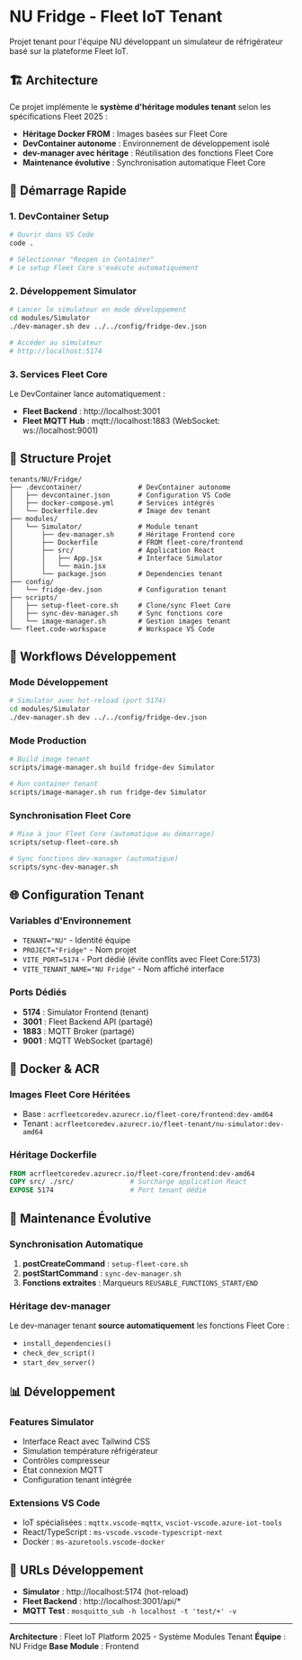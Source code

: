 # NU Fridge - Fleet IoT Tenant

Projet tenant pour l'équipe NU développant un simulateur de réfrigérateur basé sur la plateforme Fleet IoT.

## 🏗️ Architecture

Ce projet implémente le **système d'héritage modules tenant** selon les spécifications Fleet 2025 :

- **Héritage Docker FROM** : Images basées sur Fleet Core
- **DevContainer autonome** : Environnement de développement isolé
- **dev-manager avec héritage** : Réutilisation des fonctions Fleet Core
- **Maintenance évolutive** : Synchronisation automatique Fleet Core

## 🚀 Démarrage Rapide

### 1. DevContainer Setup

```bash
# Ouvrir dans VS Code
code .

# Sélectionner "Reopen in Container"
# Le setup Fleet Core s'exécute automatiquement
```

### 2. Développement Simulator

```bash
# Lancer le simulateur en mode développement
cd modules/Simulator
./dev-manager.sh dev ../../config/fridge-dev.json

# Accéder au simulateur
# http://localhost:5174
```

### 3. Services Fleet Core

Le DevContainer lance automatiquement :
- **Fleet Backend** : http://localhost:3001
- **Fleet MQTT Hub** : mqtt://localhost:1883 (WebSocket: ws://localhost:9001)

## 📁 Structure Projet

```
tenants/NU/Fridge/
├── .devcontainer/              # DevContainer autonome
│   ├── devcontainer.json       # Configuration VS Code
│   ├── docker-compose.yml      # Services intégrés
│   └── Dockerfile.dev          # Image dev tenant
├── modules/
│   └── Simulator/              # Module tenant
│       ├── dev-manager.sh      # Héritage Frontend core
│       ├── Dockerfile          # FROM fleet-core/frontend
│       ├── src/                # Application React
│       │   ├── App.jsx         # Interface Simulator
│       │   └── main.jsx
│       └── package.json        # Dependencies tenant
├── config/
│   └── fridge-dev.json         # Configuration tenant
├── scripts/
│   ├── setup-fleet-core.sh     # Clone/sync Fleet Core
│   ├── sync-dev-manager.sh     # Sync fonctions core
│   └── image-manager.sh        # Gestion images tenant
└── fleet.code-workspace        # Workspace VS Code
```

## 🔧 Workflows Développement

### Mode Développement

```bash
# Simulator avec hot-reload (port 5174)
cd modules/Simulator
./dev-manager.sh dev ../../config/fridge-dev.json
```

### Mode Production

```bash
# Build image tenant
scripts/image-manager.sh build fridge-dev Simulator

# Run container tenant
scripts/image-manager.sh run fridge-dev Simulator
```

### Synchronisation Fleet Core

```bash
# Mise à jour Fleet Core (automatique au démarrage)
scripts/setup-fleet-core.sh

# Sync fonctions dev-manager (automatique)
scripts/sync-dev-manager.sh
```

## 🌐 Configuration Tenant

### Variables d'Environnement

- `TENANT="NU"` - Identité équipe
- `PROJECT="Fridge"` - Nom projet
- `VITE_PORT=5174` - Port dédié (évite conflits avec Fleet Core:5173)
- `VITE_TENANT_NAME="NU Fridge"` - Nom affiché interface

### Ports Dédiés

- **5174** : Simulator Frontend (tenant)
- **3001** : Fleet Backend API (partagé)
- **1883** : MQTT Broker (partagé)
- **9001** : MQTT WebSocket (partagé)

## 🐳 Docker & ACR

### Images Fleet Core Héritées

- Base : `acrfleetcoredev.azurecr.io/fleet-core/frontend:dev-amd64`
- Tenant : `acrfleetcoredev.azurecr.io/fleet-tenant/nu-simulator:dev-amd64`

### Héritage Dockerfile

```dockerfile
FROM acrfleetcoredev.azurecr.io/fleet-core/frontend:dev-amd64
COPY src/ ./src/              # Surcharge application React
EXPOSE 5174                   # Port tenant dédié
```

## 🔄 Maintenance Évolutive

### Synchronisation Automatique

1. **postCreateCommand** : `setup-fleet-core.sh`
2. **postStartCommand** : `sync-dev-manager.sh`
3. **Fonctions extraites** : Marqueurs `REUSABLE_FUNCTIONS_START/END`

### Héritage dev-manager

Le dev-manager tenant **source automatiquement** les fonctions Fleet Core :
- `install_dependencies()`
- `check_dev_script()`
- `start_dev_server()`

## 📊 Développement

### Features Simulator

- Interface React avec Tailwind CSS
- Simulation température réfrigérateur
- Contrôles compresseur
- État connexion MQTT
- Configuration tenant intégrée

### Extensions VS Code

- IoT spécialisées : `mqttx.vscode-mqttx`, `vsciot-vscode.azure-iot-tools`
- React/TypeScript : `ms-vscode.vscode-typescript-next`
- Docker : `ms-azuretools.vscode-docker`

## 🎯 URLs Développement

- **Simulator** : http://localhost:5174 (hot-reload)
- **Fleet Backend** : http://localhost:3001/api/*
- **MQTT Test** : `mosquitto_sub -h localhost -t 'test/+' -v`

---

**Architecture** : Fleet IoT Platform 2025 - Système Modules Tenant
**Équipe** : NU Fridge
**Base Module** : Frontend